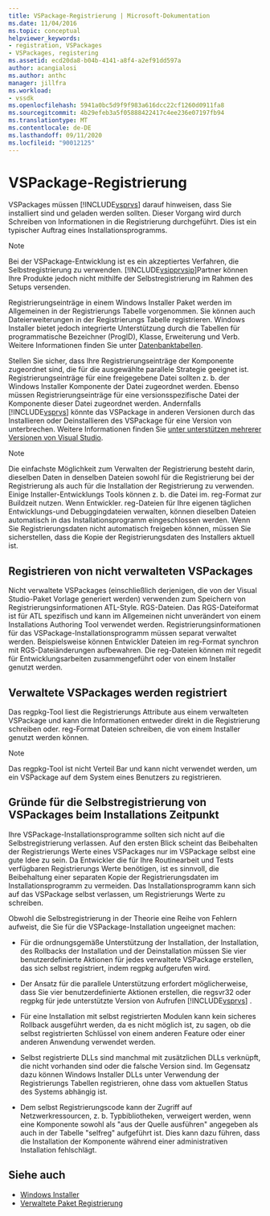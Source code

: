 ```yaml
---
title: VSPackage-Registrierung | Microsoft-Dokumentation
ms.date: 11/04/2016
ms.topic: conceptual
helpviewer_keywords:
- registration, VSPackages
- VSPackages, registering
ms.assetid: ecd20da8-b04b-4141-a8f4-a2ef91dd597a
author: acangialosi
ms.author: anthc
manager: jillfra
ms.workload:
- vssdk
ms.openlocfilehash: 5941a0bc5d9f9f983a616dcc22cf1260d0911fa8
ms.sourcegitcommit: 4b29efeb3a5f05888422417c4ee236e07197fb94
ms.translationtype: MT
ms.contentlocale: de-DE
ms.lasthandoff: 09/11/2020
ms.locfileid: "90012125"
---
```

# <a name="vspackage-registration"></a>VSPackage-Registrierung
VSPackages müssen [!INCLUDE[vsprvs](../../code-quality/includes/vsprvs_md.md)] darauf hinweisen, dass Sie installiert sind und geladen werden sollten. Dieser Vorgang wird durch Schreiben von Informationen in die Registrierung durchgeführt. Dies ist ein typischer Auftrag eines Installationsprogramms.

> [!NOTE]
> Bei der VSPackage-Entwicklung ist es ein akzeptiertes Verfahren, die Selbstregistrierung zu verwenden. [!INCLUDE[vsipprvsip](../../extensibility/includes/vsipprvsip_md.md)]Partner können Ihre Produkte jedoch nicht mithilfe der Selbstregistrierung im Rahmen des Setups versenden.

 Registrierungseinträge in einem Windows Installer Paket werden im Allgemeinen in der Registrierungs Tabelle vorgenommen. Sie können auch Dateierweiterungen in der Registrierungs Tabelle registrieren. Windows Installer bietet jedoch integrierte Unterstützung durch die Tabellen für programmatische Bezeichner (ProgID), Klasse, Erweiterung und Verb. Weitere Informationen finden Sie unter [Datenbanktabellen](/windows/desktop/Msi/database-tables).

 Stellen Sie sicher, dass Ihre Registrierungseinträge der Komponente zugeordnet sind, die für die ausgewählte parallele Strategie geeignet ist. Registrierungseinträge für eine freigegebene Datei sollten z. b. der Windows Installer Komponente der Datei zugeordnet werden. Ebenso müssen Registrierungseinträge für eine versionsspezifische Datei der Komponente dieser Datei zugeordnet werden. Andernfalls [!INCLUDE[vsprvs](../../code-quality/includes/vsprvs_md.md)] könnte das VSPackage in anderen Versionen durch das Installieren oder Deinstallieren des VSPackage für eine Version von unterbrechen. Weitere Informationen finden Sie [unter unterstützen mehrerer Versionen von Visual Studio](../../extensibility/supporting-multiple-versions-of-visual-studio.md).

> [!NOTE]
> Die einfachste Möglichkeit zum Verwalten der Registrierung besteht darin, dieselben Daten in denselben Dateien sowohl für die Registrierung bei der Registrierung als auch für die Installation der Registrierung zu verwenden. Einige Installer-Entwicklungs Tools können z. b. die Datei im. reg-Format zur Buildzeit nutzen. Wenn Entwickler. reg-Dateien für Ihre eigenen täglichen Entwicklungs-und Debuggingdateien verwalten, können dieselben Dateien automatisch in das Installationsprogramm eingeschlossen werden. Wenn Sie Registrierungsdaten nicht automatisch freigeben können, müssen Sie sicherstellen, dass die Kopie der Registrierungsdaten des Installers aktuell ist.

## <a name="registering-unmanaged-vspackages"></a>Registrieren von nicht verwalteten VSPackages
 Nicht verwaltete VSPackages (einschließlich derjenigen, die von der Visual Studio-Paket Vorlage generiert werden) verwenden zum Speichern von Registrierungsinformationen ATL-Style. RGS-Dateien. Das RGS-Dateiformat ist für ATL spezifisch und kann im Allgemeinen nicht unverändert von einem Installations Authoring Tool verwendet werden. Registrierungsinformationen für das VSPackage-Installationsprogramm müssen separat verwaltet werden. Beispielsweise können Entwickler Dateien im reg-Format synchron mit RGS-Dateiänderungen aufbewahren. Die reg-Dateien können mit regedit für Entwicklungsarbeiten zusammengeführt oder von einem Installer genutzt werden.

## <a name="registering-managed-vspackages"></a>Verwaltete VSPackages werden registriert
 Das regpkg-Tool liest die Registrierungs Attribute aus einem verwalteten VSPackage und kann die Informationen entweder direkt in die Registrierung schreiben oder. reg-Format Dateien schreiben, die von einem Installer genutzt werden können.

> [!NOTE]
> Das regpkg-Tool ist nicht Verteil Bar und kann nicht verwendet werden, um ein VSPackage auf dem System eines Benutzers zu registrieren.

## <a name="why-vspackages-should-not-self-register-at-install-time"></a>Gründe für die Selbstregistrierung von VSPackages beim Installations Zeitpunkt
 Ihre VSPackage-Installationsprogramme sollten sich nicht auf die Selbstregistrierung verlassen. Auf den ersten Blick scheint das Beibehalten der Registrierungs Werte eines VSPackages nur im VSPackage selbst eine gute Idee zu sein. Da Entwickler die für Ihre Routinearbeit und Tests verfügbaren Registrierungs Werte benötigen, ist es sinnvoll, die Beibehaltung einer separaten Kopie der Registrierungsdaten im Installationsprogramm zu vermeiden. Das Installationsprogramm kann sich auf das VSPackage selbst verlassen, um Registrierungs Werte zu schreiben.

 Obwohl die Selbstregistrierung in der Theorie eine Reihe von Fehlern aufweist, die Sie für die VSPackage-Installation ungeeignet machen:

- Für die ordnungsgemäße Unterstützung der Installation, der Installation, des Rollbacks der Installation und der Deinstallation müssen Sie vier benutzerdefinierte Aktionen für jedes verwaltete VSPackage erstellen, das sich selbst registriert, indem regpkg aufgerufen wird.

- Der Ansatz für die parallele Unterstützung erfordert möglicherweise, dass Sie vier benutzerdefinierte Aktionen erstellen, die regsvr32 oder regpkg für jede unterstützte Version von Aufrufen [!INCLUDE[vsprvs](../../code-quality/includes/vsprvs_md.md)] .

- Für eine Installation mit selbst registrierten Modulen kann kein sicheres Rollback ausgeführt werden, da es nicht möglich ist, zu sagen, ob die selbst registrierten Schlüssel von einem anderen Feature oder einer anderen Anwendung verwendet werden.

- Selbst registrierte DLLs sind manchmal mit zusätzlichen DLLs verknüpft, die nicht vorhanden sind oder die falsche Version sind. Im Gegensatz dazu können Windows Installer DLLs unter Verwendung der Registrierungs Tabellen registrieren, ohne dass vom aktuellen Status des Systems abhängig ist.

- Dem selbst Registrierungscode kann der Zugriff auf Netzwerkressourcen, z. b. Typbibliotheken, verweigert werden, wenn eine Komponente sowohl als "aus der Quelle ausführen" angegeben als auch in der Tabelle "selfreg" aufgeführt ist. Dies kann dazu führen, dass die Installation der Komponente während einer administrativen Installation fehlschlägt.

## <a name="see-also"></a>Siehe auch
- [Windows Installer](/windows/desktop/Msi/windows-installer-portal)
- [Verwaltete Paket Registrierung](/previous-versions/bb166783(v=vs.100))